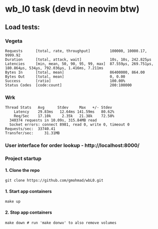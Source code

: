 # wb_l0 task (devd in neovim btw)

## Load tests:

### Vegeta
```
Requests      [total, rate, throughput]         100000, 10000.17, 9999.92
Duration      [total, attack, wait]             10s, 10s, 242.825µs
Latencies     [min, mean, 50, 90, 95, 99, max]  87.559µs, 269.751µs, 180.864µs, 534µs, 792.036µs, 1.416ms, 7.211ms
Bytes In      [total, mean]                     86400000, 864.00
Bytes Out     [total, mean]                     0, 0.00
Success       [ratio]                           100.00%
Status Codes  [code:count]                      200:100000  
```

### Wrk
```
Thread Stats   Avg      Stdev     Max   +/- Stdev
    Latency    29.83ms   12.64ms 141.59ms   80.62%
    Req/Sec    17.10k     2.35k   21.38k    72.50%
  340374 requests in 10.09s, 315.84MB read
  Socket errors: connect 8981, read 0, write 0, timeout 0
Requests/sec:  33740.41
Transfer/sec:     31.31MB
```

### User interface for order lookup - http://localhost:8000/


### Project startup

#### 1. Clone the repo
```
git clone https://github.com/gmohmad/wbL0.git
```

#### 1. Start app containers
```
make up
```

#### 2. Stop app containers
```
make down # run 'make donwv' to also remove volumes
```
